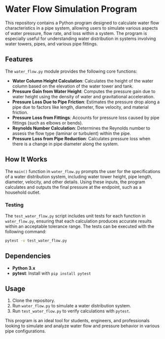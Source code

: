 

# Water Flow Simulation Program

This repository contains a Python program designed to calculate water flow characteristics in a pipe system, allowing users to simulate various aspects of water pressure, flow rate, and loss within a system. The program is especially useful for understanding water distribution in systems involving water towers, pipes, and various pipe fittings.

## Features

The `water_flow.py` module provides the following core functions:

- **Water Column Height Calculation**: Calculates the height of the water column based on the elevation of the water tower and tank.
- **Pressure Gain from Water Height**: Computes the pressure gain due to water height using the density of water and gravitational acceleration.
- **Pressure Loss Due to Pipe Friction**: Estimates the pressure drop along a pipe due to factors like length, diameter, flow velocity, and material friction.
- **Pressure Loss from Fittings**: Accounts for pressure loss caused by pipe fittings (such as elbows or bends).
- **Reynolds Number Calculation**: Determines the Reynolds number to assess the flow type (laminar or turbulent) within the pipe.
- **Pressure Loss from Pipe Reduction**: Calculates pressure loss when there is a change in pipe diameter along the system.

## How It Works

The `main()` function in `water_flow.py` prompts the user for the specifications of a water distribution system, including water tower height, pipe length, diameter, velocity, and other details. Using these inputs, the program calculates and outputs the final pressure at the endpoint, such as a household outlet.

### Testing

The `test_water_flow.py` script includes unit tests for each function in `water_flow.py`, ensuring that each calculation produces accurate results within an acceptable tolerance range. The tests can be executed with the following command:

```bash
pytest -v test_water_flow.py
```

## Dependencies

- **Python 3.x**
- **pytest**: Install with `pip install pytest`

## Usage

1. Clone the repository.
2. Run `water_flow.py` to simulate a water distribution system.
3. Run `test_water_flow.py` to verify calculations with `pytest`.

This program is an ideal tool for students, engineers, and professionals looking to simulate and analyze water flow and pressure behavior in various pipe configurations.

